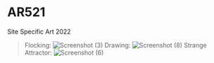 # AR521
Site Specific Art 2022
>Flocking: ![Screenshot (3)](https://user-images.githubusercontent.com/55928366/166322717-45195187-6b75-40e3-babe-65bbe593ddae.png)
>Drawing: ![Screenshot (8)](https://user-images.githubusercontent.com/55928366/166325061-8db4de20-9cf5-45fa-9f3f-8aff11458a44.png)
>Strange Attractor: ![Screenshot (6)](https://user-images.githubusercontent.com/55928366/166323708-7784b887-afcb-410f-9456-60f281128177.png)
